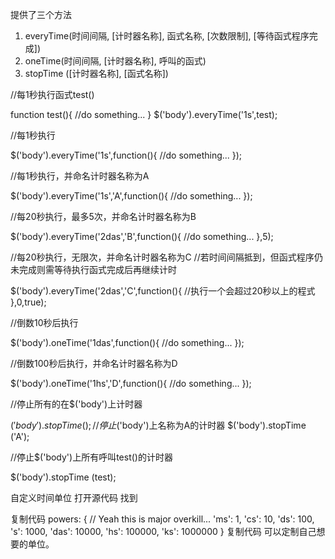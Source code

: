 提供了三个方法
1. everyTime(时间间隔, [计时器名称], 函式名称, [次数限制], [等待函式程序完成])
2. oneTime(时间间隔, [计时器名称], 呼叫的函式)
3. stopTime ([计时器名称], [函式名称])

//每1秒执行函式test()

function test(){
   //do something...
}
$('body').everyTime('1s',test);
 

//每1秒执行

$('body').everyTime('1s',function(){
//do something...
});
 

//每1秒执行，并命名计时器名称为A

$('body').everyTime('1s','A',function(){
//do something...
});
 

//每20秒执行，最多5次，并命名计时器名称为B

$('body').everyTime('2das','B',function(){
//do something...
},5);
 

//每20秒执行，无限次，并命名计时器名称为C
//若时间间隔抵到，但函式程序仍未完成则需等待执行函式完成后再继续计时

$('body').everyTime('2das','C',function(){
    //执行一个会超过20秒以上的程式
},0,true);
 

//倒数10秒后执行

$('body').oneTime('1das',function(){
//do something...
});
 

//倒数100秒后执行，并命名计时器名称为D

$('body').oneTime('1hs','D',function(){
//do something...
});
 

//停止所有的在$('body')上计时器

$('body').stopTime ();
//停止$('body')上名称为A的计时器
$('body').stopTime ('A');
 

//停止$('body')上所有呼叫test()的计时器

$('body').stopTime (test);
 

自定义时间单位
打开源代码
找到

复制代码
powers: {
   // Yeah this is major overkill...
   'ms': 1,
   'cs': 10,
   'ds': 100,
   's': 1000,
   'das': 10000,
   'hs': 100000,
   'ks': 1000000
}
复制代码
可以定制自己想要的单位。
